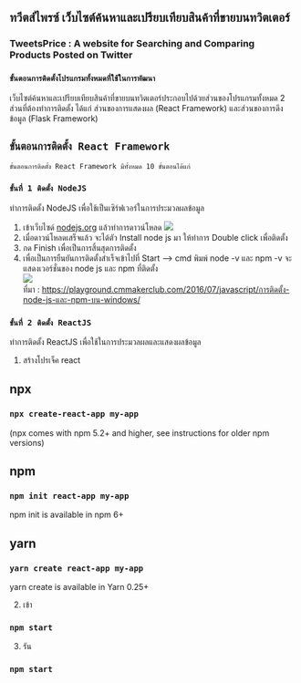 ## ทวีตส์ไพรซ์ เว็บไซต์ค้นหาและเปรียบเทียบสินค้าที่ขายบนทวิตเตอร์
### TweetsPrice : A website for Searching and Comparing Products Posted on Twitter
### `ขั้นตอนการติดตั้งโปรแกรมทั้งหมดที่ใช้ในการพัฒนา`

เว็บไซต์ค้นหาและเปรียบเทียบสินค้าที่ขายบนทวิตเตอร์ประกอบไปด้วยส่วนของโปรแกรมทั้งหมด 2 ส่วนที่ต้องทำการติดตั้ง ได้แก่ ส่วนของการแสดงผล (React Framework) และส่วนของการดึงข้อมูล (Flask Framework)

## `ขั้นตอนการติดตั้ง React Framework`

    ขั้นตอนการติดตั้ง React Framework มีทั้งหมด 10 ขั้นตอนได้แก่
### `ขั้นที่ 1 ติดตั้ง NodeJS`

ทำการติดตั้ง NodeJS เพื่อใช้เป็นเซิร์ฟเวอร์ในการประมวลผลข้อมูล
1) เข้าเว็บไซด์ [nodejs.org](https://nodejs.org/en/) แล้วทำการดาวน์โหลด
![](https://i2.wp.com/farm8.staticflickr.com/7375/27917766142_0f7f6a5b02_z.jpg?resize=640%2C346&ssl=1)<br>
2) เมื่อดาวน์โหลดเสร็จแล้ว จะได้ตัว Install node js มา ให้ทำการ Double click เพื่อติดตั้ง<br>
3) กด Finish เพื่อเป็นการสิ้นสุดการติดตั้ง<br>
4) เพื่อเป็นการยืนยันการติดตั้งสำเร็จเข้าไปที่ Start –> cmd พิมพ์ node -v และ npm -v จะแสดงเวอร์ชั่นของ node js และ npm ที่ติดตั้ง<br>
![](https://i0.wp.com/farm8.staticflickr.com/7377/27406167804_91c8ab07c6_z.jpg?resize=640%2C339&ssl=1)<br>
ที่มา : https://playground.cmmakerclub.com/2016/07/javascript/การติดตั้ง-node-js-และ-npm-บน-windows/<br>

### `ขั้นที่ 2 ติดตั้ง ReactJS`
ทำการติดตั้ง ReactJS เพื่อใช้ในการประมวลผลและแสดงผลข้อมูล
1) สร้างโปรเจ็ค react 
## npx
### `npx create-react-app my-app`
(npx comes with npm 5.2+ and higher, see instructions for older npm versions)

## npm
### `npm init react-app my-app`
npm init <initializer> is available in npm 6+

## yarn
### `yarn create react-app my-app`
yarn create is available in Yarn 0.25+

2) เข้า
### `npm start`
3) รัน
### `npm start`